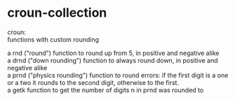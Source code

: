 # croun-collection

croun: \
functions with custom rounding

a rnd ("round") function to round up from 5, in positive and negative alike \
a drnd ("down rounding") function to always round down, in positive and negative alike\
a prnd ("physics rounding") function to round errors: if the first digit is a one or a two it rounds to the second digit, otherwise to the first.\
a getk function to get the number of digits n in prnd was rounded to
